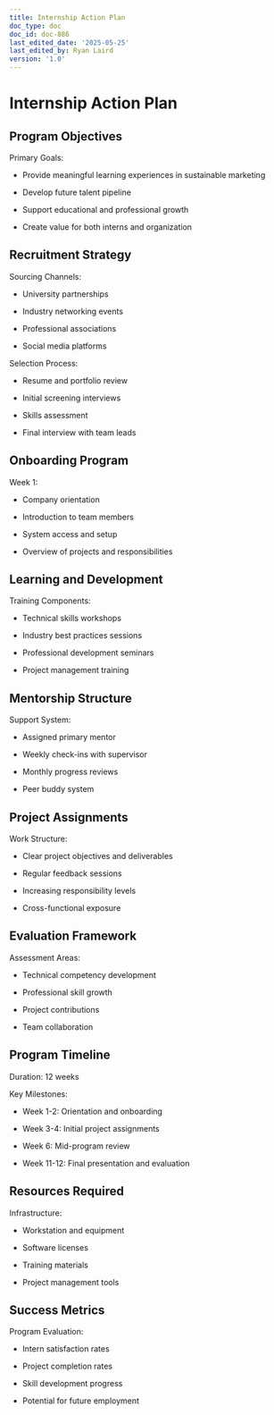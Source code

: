 ```yaml
---
title: Internship Action Plan
doc_type: doc
doc_id: doc-886
last_edited_date: '2025-05-25'
last_edited_by: Ryan Laird
version: '1.0'
---
```


# Internship Action Plan

## Program Objectives

Primary Goals:

- Provide meaningful learning experiences in sustainable marketing

- Develop future talent pipeline

- Support educational and professional growth

- Create value for both interns and organization

## Recruitment Strategy

Sourcing Channels:

- University partnerships

- Industry networking events

- Professional associations

- Social media platforms

Selection Process:

- Resume and portfolio review

- Initial screening interviews

- Skills assessment

- Final interview with team leads

## Onboarding Program

Week 1:

- Company orientation

- Introduction to team members

- System access and setup

- Overview of projects and responsibilities

## Learning and Development

Training Components:

- Technical skills workshops

- Industry best practices sessions

- Professional development seminars

- Project management training

## Mentorship Structure

Support System:

- Assigned primary mentor

- Weekly check-ins with supervisor

- Monthly progress reviews

- Peer buddy system

## Project Assignments

Work Structure:

- Clear project objectives and deliverables

- Regular feedback sessions

- Increasing responsibility levels

- Cross-functional exposure

## Evaluation Framework

Assessment Areas:

- Technical competency development

- Professional skill growth

- Project contributions

- Team collaboration

## Program Timeline

Duration: 12 weeks

Key Milestones:

- Week 1-2: Orientation and onboarding

- Week 3-4: Initial project assignments

- Week 6: Mid-program review

- Week 11-12: Final presentation and evaluation

## Resources Required

Infrastructure:

- Workstation and equipment

- Software licenses

- Training materials

- Project management tools

## Success Metrics

Program Evaluation:

- Intern satisfaction rates

- Project completion rates

- Skill development progress

- Potential for future employment
